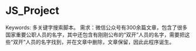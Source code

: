 # JS_Project
Keywords: 多关键字搜索脚本。
需求：微信公众号有300余篇文章，包含了很多国家重要公职人员的名字，其中还包含有刚刚公布的“双开”人员的名字，需要把这些“双开”人员的名字找到，并在文章中删除，文章保留，因此此程序诞生。



